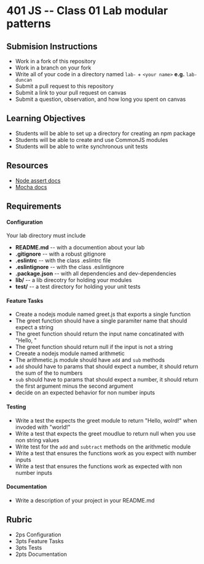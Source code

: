 401 JS -- Class 01 Lab modular patterns
===

## Submision Instructions
  * Work in a fork of this repository
  * Work in a branch on your fork
  * Write all of your code in a directory named `lab-` + `<your name>` **e.g.** `lab-duncan`
  * Submit a pull request to this repository
  * Submit a link to your pull request on canvas
  * Submit a question, observation, and how long you spent on canvas  
  
## Learning Objectives  
* Students will be able to set up a directory for creating an npm package
* Students will be able to create and use CommonJS modules
* Students will be able to write synchronous unit tests

## Resources  
* [Node assert docs](https://nodejs.org/dist/latest-v4.x/docs/api/assert.html)
* [Mocha docs](http://mochajs.org/#getting-started)

## Requirements  
#### Configuration  
<!-- list of files, configurations, tools, ect that are required -->
Your lab directory must include  
* **README.md** -- with a documention about your lab
* **.gitignore** -- with a robust gitignore
* **.eslintrc** -- with the class .eslintrc file
* **.eslintignore** -- with the class .eslintignore
* **.package.json** -- with all dependencies and dev-dependencies 
* **lib/** -- a lib direcotry for holding your modules
* **test/** -- a test directory for holding your unit tests 
 
#### Feature Tasks  
* Create a nodejs module named greet.js that exports a single function
 * The greet function should have a single paramiter name that should expect a string 
 * The greet function should return the input name concatinated with "Hello, " 
 * The greet function should return null if the input is not a string
* Creeate a nodejs module named arithmetic
 * The arithmetic.js module should have `add` and `sub` methods
 * `add` should have to params that should expect a number, it should return the sum of the to numbers 
 * `sub` should have to params that should expect a number, it should return the first argument minus the second argument
 * decide on an expected behavior for non number inputs

#### Testing  
* Write a test the expects the greet module to return "Hello, wolrd!" when invoded with "world!"
* Write a test that expects the greet moudlue to return null when you use non string values
* Write test for the `add` and `subtract` methods on the arithmetic module
 * Write a test that ensures the functions work as you expect with number inputs
 * Write a test that ensures the functions work as expected with non number inputs
 
####  Documentation  
* Write a description of your project in your README.md

## Rubric  
* 2ps Configuration
* 3pts Feature Tasks
* 3pts Tests
* 2pts Documentation
